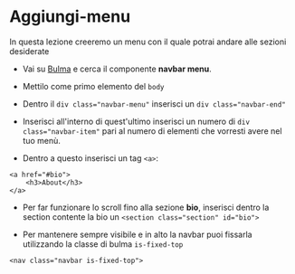 # Aggiungi-menu

In questa lezione creeremo un menu con il quale potrai andare alle sezioni desiderate


- Vai su [Bulma](bulma.io) e cerca il componente **navbar menu**.
- Mettilo come primo elemento del `body`

- Dentro il `div class="navbar-menu"` inserisci un `div class="navbar-end"`


- Inserisci all'interno di quest'ultimo inserisci un numero di `div class="navbar-item"` pari al numero di elementi che vorresti avere nel tuo menù.

- Dentro a questo inserisci un tag `<a>`:
```
<a href="#bio">
    <h3>About</h3>
</a>
``` 

- Per far funzionare lo scroll fino alla sezione **bio**, inserisci dentro la section contente la bio un `<section class="section" id="bio">`

- Per mantenere sempre visibile e in alto la navbar puoi fissarla utilizzando la classe di bulma `is-fixed-top`

`<nav class="navbar is-fixed-top">`